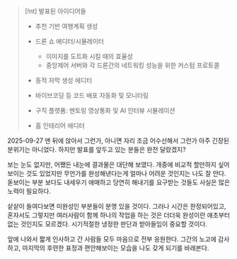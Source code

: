 


> [!nt] 발표된 아이디어들
>
> 
> - 추천 기반 여행계획 생성
> 
> - 드론 쇼 에디터/시뮬레이터
>   - 이미지를 도트화 시킬 때의 효율성
>   - 중앙제어 서버와 각 드론간의 네트워킹 성능을 위한 커스텀 프로토콜
> 
> - 동적 자막 생성 에디터
> 
> - 바이브코딩 등 코드 배포 자동화 및 모니터링
> 
> - 구직 플랫폼: 멘토링 영상통화 및 AI 인터뷰 시뮬레이션
> 
> - 홈 인테리어 에디터


2025-09-27
맨 뒤에 앉아서 그런가, 아니면 자리 조금 어수선해서 그런가 아주 긴장된 분위기는 아니었다. 하지만
발표를 앞두고 있는 분들은 완전 달랐겠지?

보는 눈도 없지만, 어쨌든 내눈에 결과물은 대단해 보였다. 개중에 비교적 할만하지 싶어보이는 것도
있었지만 무언가를 완성해낸다는게 얼마나 어려운 것인지는 나도 잘 안다. 돋보이는 부분 보다도 내세우기
애매하고 당연히 해내기를 요구받는 것들도 사실은 많은 노력이 필요하다.

샅샅이 들여다보면 미완성인 부분들이 분명 있을 것이다. 그러나 시간은 한정되어있고, 혼자서도 그렇지만
여러사람이 함께 하나의 작업을 하는 것은 더더욱 완성이란 애초부터 없는 것인지도 모르겠다. 시기적절한
냉정한 판단과 받아들임이 중요할 것이다.


앞에 나와서 짧게 인사하고 간 사람들 모두 마음으로 전부 응원한다. 그간의 노고에 감사하고, 마지막의
후련한 표정과 편안해보이는 모습을 나도 갖게 되기를 바래본다.

